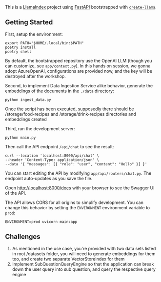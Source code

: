 This is a [LlamaIndex](https://www.llamaindex.ai/) project using [FastAPI](https://fastapi.tiangolo.com/) bootstrapped with [`create-llama`](https://github.com/run-llama/LlamaIndexTS/tree/main/packages/create-llama).

## Getting Started

First, setup the environment:

```
export PATH="$HOME/.local/bin:$PATH"
poetry install
poetry shell
```

By default, the bootstrapped repository use the OpenAI LLM (though you can customize, see `app/context.py`). In this hands on session, we gonna adopt AzureOpenAI, configurations are provided now, and the key will be destroyed after the workshop.

Second, to implement Data Ingestion Service alike behavior, generate the embeddings of the documents in the `./data` directory:

```
python ingest_data.py
```

Once the script has been executed, supposedly there should be /storage/food-recipes and /storage/drink-recipes directories and embeddings created

Third, run the development server:

```
python main.py
```

Then call the API endpoint `/api/chat` to see the result:

```
curl --location 'localhost:8000/api/chat' \
--header 'Content-Type: application/json' \
--data '{ "messages": [{ "role": "user", "content": "Hello" }] }'
```

You can start editing the API by modifying `app/api/routers/chat.py`. The endpoint auto-updates as you save the file.

Open [http://localhost:8000/docs](http://localhost:8000/docs) with your browser to see the Swagger UI of the API.

The API allows CORS for all origins to simplify development. You can change this behavior by setting the `ENVIRONMENT` environment variable to `prod`:

```
ENVIRONMENT=prod uvicorn main:app
```

## Challenges

1. As mentioned in the use case, you're provided with two data sets listed in root /datasets folder, you will need to generate embeddings for them too, and create two separate VectorStoreIndex for them
2. Implement SubQuestionQueryEngine so that the application can break down the user query into sub question, and query the respective query engine
